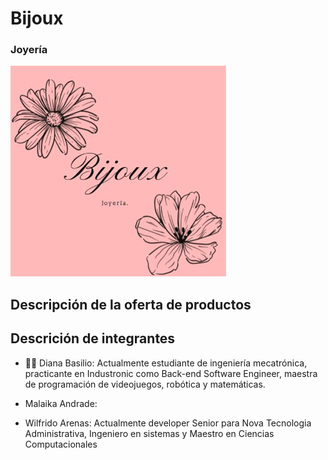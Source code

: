 # Bijoux 

### Joyería

![alt text](https://github.com/dianabasilio/markdown/blob/main/bijoux/bijoux.png?raw=true)


## Descripción de la oferta de productos

## Descrición de integrantes

- 👩‍💻 Diana Basilio: Actualmente estudiante de ingeniería mecatrónica, practicante en Industronic como Back-end Software Engineer, 
  maestra de programación de videojuegos, robótica y matemáticas.
  
- Malaika Andrade:
- Wilfrido Arenas: Actualmente developer Senior para Nova Tecnologia Administrativa, Ingeniero en sistemas y Maestro en Ciencias Computacionales
